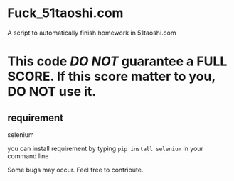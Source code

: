 # Fuck_51taoshi.com
A script to automatically finish homework in 51taoshi.com

# This code *DO NOT* guarantee a FULL SCORE. If this score matter to you, DO NOT use it. 

## requirement
selenium

you can install requirement by typing `pip install selenium` in your command line

Some bugs may occur. Feel free to contribute.

